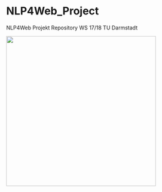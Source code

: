 # NLP4Web_Project
NLP4Web Projekt Repository WS 17/18  TU Darmstadt

<img src="./logo.jpg.png" width="400" height="400" />
